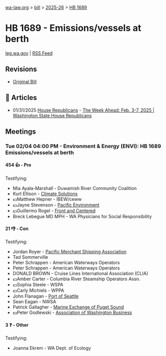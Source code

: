 [wa-law.org](/) > [bill](/bill/) > [2025-26](/bill/2025-26/) > [HB 1689](/bill/2025-26/hb/1689/)

# HB 1689 - Emissions/vessels at berth
[leg.wa.gov](https://app.leg.wa.gov/billsummary?BillNumber=1689&Year=2025&Initiative=false) | [RSS Feed](./rss.xml)

## Revisions
* [Original Bill](1/)

## 📰 Articles
* 01/31/2025 [House Republicans](/org/house_republicans/) - [The Week Ahead: Feb. 3-7, 2025 | Washington State House Republicans](https://houserepublicans.wa.gov/week/the-week-ahead-feb-3-7-2025/#:~:text=HB%201689)

## Meetings
### Tue 02/04 04:00 PM - Environment & Energy (ENVI): HB 1689 Emissions/vessels at berth
#### 454 👍 - Pro
Testifying:
* Mia Ayala-Marshall - Duwamish River Community Coalition
* Kurt Ellison - [Climate Solutions](/org/climate_solutions/)
* 💵Matthew Hepner - IBEW/ceww
* 💵Jayne Stevenson - [Pacific Environment](/org/pacific_environment/)
* 💵Guillermo Rogel - [Front and Centered](/org/front_and_centered/)
* Breck Lebegue MD MPH - WA Physicians for Social Responsibility

#### 21 👎 - Con
Testifying:
* Jordan Royer - [Pacific Merchant Shipping Association](/org/pacific_merchant_shipping_association/)
* Tad Sommerville
* Peter Schrappen - American Waterways Operators
* Peter Schrappen - American Waterways Operators
* DONALD BROWN - Cruise Lines International Association (CLIA)
* 💵Amber Carter - Columbia River Steamship Operators Assn.
* 💵Sophia Steele - WSPA
* 💵Carly Michiels - WPPA
* John Flanagan - [Port of Seattle](/org/port_of_seattle/)
* Sean Eagan - NWSA
* Patrick Gallagher - [Marine Exchange of Puget Sound](/org/marine_exchange_of_puget_sound/)
* 💵Peter Godlewski - [Association of Washington Business](/org/association_of_washington_business/)

#### 3 ❓ - Other
Testifying:
* Joanna Ekrem - WA Dept. of Ecology
